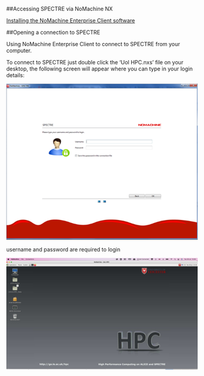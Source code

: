 ##Accessing SPECTRE via NoMachine NX

[Installing the NoMachine Enterprise Client software](https://uniofleicester.sharepoint.com/sites/Research-Computing/SitePages/nomachine-spectre.aspx)

##Opening a connection to SPECTRE

Using NoMachine Enterprise Client to connect to SPECTRE from your computer.

To connect to SPECTRE just double click the ‘Uol HPC.nxs’ file on your desktop, the following screen will appear where you can type in your login details:

        
![Screenshot of NoMachine login screen](Docs/assets/NoMachine_login.png)

username and password are required to login

![Screenshot of NoMachine login screen](Docs/assets/HPC_Nomachine_desktop.png)
